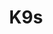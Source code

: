---
codehost: https://github.com/https://github.com/derailed/k9s
logohandle: k9scliio
sort: k9scli
title: K9s
website: https://k9scli.io/
---